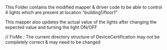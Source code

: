 
This Folder contains the modified mapper & driver code to be able to control 4 lights which are present at location "building1/floor1" 


This mapper also updates the actual value of the lights after changing the expected value and turning the light ON/OFF

// FixMe : The current directory structure of DeviceCertification may not be completely correct & may need to be changed 
